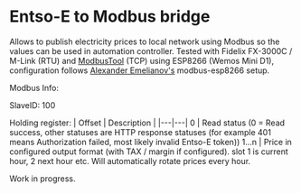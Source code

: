# Entso-E to Modbus bridge

Allows to publish electricity prices to local network using Modbus so the values can be used in automation controller. Tested with Fidelix FX-3000C / M-Link (RTU) and [ModbusTool](<https://github.com/ClassicDIY/ModbusTool>) (TCP) using ESP8266 (Wemos Mini D1), configuration follows [Alexander Emelianov's](<https://github.com/emelianov/modbus-esp8266>) modbus-esp8266 setup.

Modbus Info:

SlaveID: 100

Holding register:
| Offset  | Description   |
|---|---|
0    |  Read status (0 = Read success, other statuses are HTTP response statuses (for example 401 means Authorization failed, most likely invalid Entso-E token))
1...n | Price in configured output format (with TAX / margin if configured). slot 1 is current hour, 2 next hour etc. Will automatically rotate prices every hour.

Work in progress.


